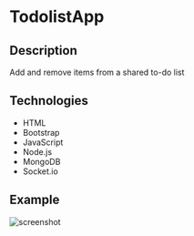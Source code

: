 # TodolistApp

## Description
Add and remove items from a shared to-do list

## Technologies
- HTML
- Bootstrap
- JavaScript
- Node.js
- MongoDB
- Socket.io

## Example
![screenshot](https://img15.hostingpics.net/pics/447660TodolistApp.png)
